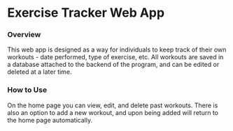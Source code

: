 # Exercise Tracker Web App

### Overview
This web app is designed as a way for individuals to keep track of their own workouts - date performed, type of exercise, etc. All workouts are saved in a database attached to the backend of the program, and can be edited or deleted at a later time.

### How to Use
On the home page you can view, edit, and delete past workouts. There is also an option to add a new workout, and upon being added will return to the home page automatically.
